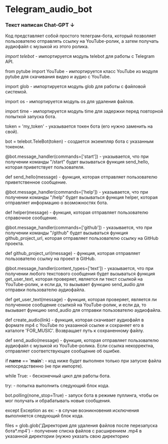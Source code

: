 # Telegram_audio_bot
### Текст написан Chat-GPT ↓

Код представляет собой простого телеграм-бота, который позволяет пользователю отправлять ссылку на YouTube-ролик, а затем получать аудиофайл с музыкой из этого ролика.

*import telebot* - импортируется модуль telebot для работы с Telegram API.

from pytube import YouTube - импортируется класс YouTube из модуля pytube для скачивания видео и аудио с YouTube.

import glob - импортируется модуль glob для работы с файловой системой.

import os - импортируется модуль os для удаления файлов.

import time - импортируется модуль time для задержки перед повторной попыткой запуска бота.

token = 'my_token' - указывается токен бота (его нужно заменить на свой).

bot = telebot.TeleBot(token) - создается экземпляр бота с указанным токеном.

@bot.message_handler(commands=['start']) - указывается, что при получении команды "/start" будет вызываться функция send_hello, которая приветствует пользователя.

def send_hello(message) - функция, которая отправляет пользователю приветственное сообщение.

@bot.message_handler(commands=['help']) - указывается, что при получении команды "/help" будет вызываться функция helper, которая отправляет информацию о возможностях бота.

def helper(message) - функция, которая отправляет пользователю справочное сообщение.

@bot.message_handler(commands=['github']) - указывается, что при получении команды "/github" будет вызываться функция github_project_url, которая отправляет пользователю ссылку на GitHub проекта.

def github_project_url(message) - функция, которая отправляет пользователю ссылку на проект в GitHub.

@bot.message_handler(content_types=['text']) - указывается, что при получении любого текстового сообщения будет вызываться функция get_user_text, которая проверяет, является ли текст ссылкой на YouTube-ролик, и если да, то вызывает функцию send_audio для отправки пользователю аудиофайла.

def get_user_text(message) - функция, которая проверяет, является ли полученное сообщение ссылкой на YouTube-ролик, и если да, то вызывает функцию send_audio для отправки пользователю аудиофайла.

def create_audio(link) - функция, которая скачивает аудиофайл в формате mp4 с YouTube по указанной ссылке и сохраняет его в каталоге 'FOR_MUSIC'. Возвращает путь к сохраненному файлу.

def send_audio(message) - функция, которая отправляет пользователю аудиофайл с музыкой из YouTube-ролика. Если ссылка некорректна, отправляет соответствующее сообщение об ошибке.

if __name__ == '__main__': - код ниже будет выполнен только при запуске файла непосредственно (не при импорте).

while True: - бесконечный цикл для работы бота.

try: - попытка выполнить следующий блок кода.

bot.polling(none_stop=True) - запуск бота в режиме пуллинга, чтобы он мог получать и обрабатывать новые сообщения.

except Exception as ex: - в случае возникновения исключения выполняется следующий блок кода.

files = glob.glob('Директория для удаления файлов после перезапуска бота*.mp4') - получение списка файлов с расширением .mp4 в указанной директории (нужно указать свою директорию
